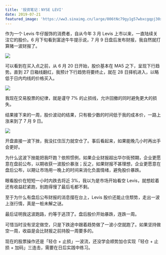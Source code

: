 ```yaml
---
title: '投资笔记：NYSE LEVI'
date: 2019-07-21
featured_image: 'https://ww3.sinaimg.cn/large/006tNc79gy1g57wbxcgqpj30xc0do3zm.jpg'
---
```


作为一个 Levis 牛仔服饰的消费者，自从今年 3 月 Levis 上市以来，一直陆续关注它的股价。6 月下旬看到富途牛牛提示说，7 月 9 日盘后发布财报，我自然就打算赌一波财报了。

<!-- more -->

![](https://ww2.sinaimg.cn/large/006tNc79gy1g57vhcgz6sj30y50hxgps.jpg)

可以看到在买入点之前，从 6 月 20 日开始，股价基本在 MA5 之下，呈现下行趋势。直到 27 日箱线翻红，我预计下行趋势将要终止，就在 28 日择机进入，以略低于日内均线的价格买入。

![](https://ww1.sinaimg.cn/large/006tNc79gy1g57voxlwkpj30w80k2whe.jpg)

我现在交易股票的纪律，就是谨守 7% 的止损线，允许回撤的同时避免更大的损失。

结果接下来的一周，股价波动的结果，只有极少数的时间低于我的成本价，一路上涨来到了 7 月 9 日。

![](https://ww1.sinaimg.cn/large/006tNc79gy1g57vu64aeoj30w80k2n3a.jpg)

开盘直接一波下挫，我没扛住压力就空仓了。事后看起来，如果能晚几小时再出手会更好。

为什么这波下挫能把我吓跑？依照惯例，如果企业财报超出华尔街预期，企业更愿意在盘前公布，以期收获一波股价暴涨；反之，如果财报不甚理想，企业更愿意在盘后公布，以期让市场用一晚上的时间来消化负面情绪，避免股价暴跌。

眼看股价在短短一小时内跌去将近 3%，我以为是市场开始看空 Levis，就想趁着还有收益赶紧跑，别跑得慢了最后毛都不剩。

至于为什么有盘后公布财报的消息摆在台上，Levis 股价还能止住颓势，走出一波上涨行情，真是一桩未解之谜。

最后证明我这波跑路，约等于逃顶了。盘后股价开始暴跌，连跌一周。

可惜当时没有坚定做空，只是下跌途中跟着趋势做了一波小空就跑了。如果坚持做空一周，收益是会比财报之前持股一周要多的。

现在的股票操作还是「轻仓 + 止损」一波流，还没学会顺势加仓实现「轻仓 + 止损 + 加码」三连击，需要在日后实践中练习。
